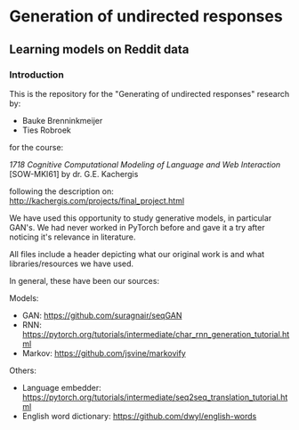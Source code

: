 # Generation of undirected responses
## Learning models on Reddit data

### Introduction
This is the repository for the "Generating of undirected responses" research
by:
- Bauke Brenninkmeijer
- Ties Robroek

for the course:

*1718 Cognitive Computational Modeling of Language and Web Interaction* [SOW-MKI61]
by 	dr. G.E. Kachergis

following the description on:
http://kachergis.com/projects/final_project.html

We have used this opportunity to study generative models, in particular GAN's. We had
never worked in PyTorch before and gave it a try after noticing it's relevance in literature.

All files include a header depicting what our original work is and what libraries/resources
we have used.

In general, these have been our sources:

Models:
- GAN: https://github.com/suragnair/seqGAN
- RNN: https://pytorch.org/tutorials/intermediate/char_rnn_generation_tutorial.html
- Markov: https://github.com/jsvine/markovify

Others:
- Language embedder: https://pytorch.org/tutorials/intermediate/seq2seq_translation_tutorial.html
- English word dictionary: https://github.com/dwyl/english-words
